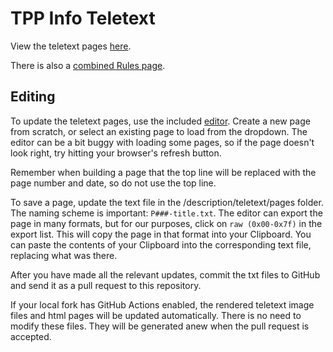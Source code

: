 # TPP Info Teletext

View the teletext pages [here](https://twitchplayspokemon.github.io/tpp-streamdocs/description/teletext/html/100.html).

There is also a [combined Rules page](https://twitchplayspokemon.github.io/tpp-streamdocs/description/teletext/html/rules.html).

## Editing

To update the teletext pages, use the included [editor](https://twitchplayspokemon.github.io/tpp-streamdocs/description/teletext/editor.html). Create a new page from scratch, or select an existing page to load from the dropdown. The editor can be a bit buggy with loading some pages, so if the page doesn't look right, try hitting your browser's refresh button.

Remember when building a page that the top line will be replaced with the page number and date, so do not use the top line.

To save a page, update the text file in the /description/teletext/pages folder. The naming scheme is important: `P###-title.txt`. The editor can export the page in many formats, but for our purposes, click on `raw (0x00-0x7f)` in the export list. This will copy the page in that format into your Clipboard. You can paste the contents of your Clipboard into the corresponding text file, replacing what was there.

After you have made all the relevant updates, commit the txt files to GitHub and send it as a pull request to this repository.

If your local fork has GitHub Actions enabled, the rendered teletext image files and html pages will be updated automatically. There is no need to modify these files. They will be generated anew when the pull request is accepted. 